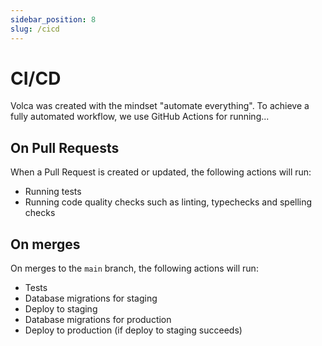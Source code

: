 ```yaml
---
sidebar_position: 8
slug: /cicd
---
```


# CI/CD

Volca was created with the mindset "automate everything". To achieve a fully automated workflow, we use GitHub Actions for running...

## On Pull Requests

When a Pull Request is created or updated, the following actions will run:

- Running tests
- Running code quality checks such as linting, typechecks and spelling checks

## On merges

On merges to the `main` branch, the following actions will run:

- Tests
- Database migrations for staging
- Deploy to staging
- Database migrations for production
- Deploy to production (if deploy to staging succeeds)